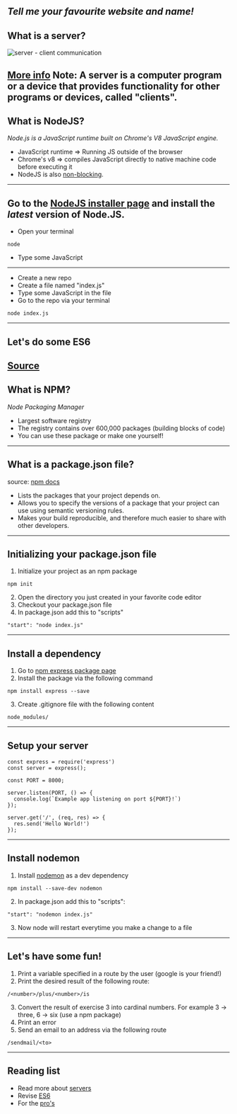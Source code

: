 _Tell me your favourite website and name!_
---
## What is a server?
![server - client communication](http://computernetworkingsimplified.in/wp-content/uploads/clientserver.jpg)

[More info](https://www.lifewire.com/servers-in-computer-networking-817380)
Note:
A server is a computer program or a device that provides functionality for other programs or devices, called "clients".
---
## What is NodeJS?
_Node.js is a JavaScript runtime built on Chrome's V8 JavaScript engine._

- JavaScript runtime => Running JS outside of the browser
- Chrome's v8 => compiles JavaScript directly to native machine code before executing it
- NodeJS is also [non-blocking](https://nodejs.org/en/docs/guides/blocking-vs-non-blocking/).
---
Go to the [NodeJS installer page](https://nodejs.org/en/download/current/) and install the *latest* version of Node.JS.
---
- Open your terminal
```
node
```
- Type some JavaScript
---
- Create a new repo
- Create a file named "index.js"
- Type some JavaScript in the file
- Go to the repo via your terminal
```
node index.js
```
---
## Let's do some ES6
[Source](https://medium.freecodecamp.org/want-to-learn-es6-take-this-free-23-part-course-and-become-a-javascript-ninja-55002db1ff74)
---
## What is NPM?
_Node Packaging Manager_
- Largest software registry
- The registry contains over 600,000 packages (building blocks of code)
- You can use these package or make one yourself!
---
## What is a package.json file?
source: [npm docs](https://docs.npmjs.com/getting-started/using-a-package.json)
- Lists the packages that your project depends on.
- Allows you to specify the versions of a package that your project can use using semantic versioning rules.
- Makes your build reproducible, and therefore much easier to share with other developers.
---
## Initializing your package.json file
1. Initialize your project as an npm package
```
npm init
```
2. Open the directory you just created in your favorite code editor
3. Checkout your package.json file
4. In package.json add this to "scripts"
```
"start": "node index.js"
```
---
## Install a dependency
1. Go to [npm express package page](https://www.npmjs.com/package/express)
2. Install the package via the following command
```
npm install express --save
```
3. Create .gitignore file with the following content
```
node_modules/
```
---
## Setup your server
```
const express = require('express')
const server = express();

const PORT = 8000;

server.listen(PORT, () => {
  console.log(`Example app listening on port ${PORT}!`)
});

server.get('/', (req, res) => {
  res.send('Hello World!')
});
```
---
## Install nodemon
1. Install [nodemon](https://www.npmjs.com/package/nodemon) as a dev dependency
```
npm install --save-dev nodemon
```
2. In package.json add this to "scripts":
```
"start": "nodemon index.js"
```
3. Now node will restart everytime you make a change to a file
---
## Let's have some fun!
1. Print a variable specified in a route by the user (google is your friend!)
2. Print the desired result of the following route: 
```
/<number>/plus/<number>/is
```
3. Convert the result of exercise 3 into cardinal numbers. For example 3 -> three, 6 -> six (use a npm package)
4. Print an error
5. Send an email to an address via the following route 
```
/sendmail/<to>
```
---
## Reading list
- Read more about [servers](http://ptgmedia.pearsoncmg.com/images/0130225347/samplechapter/0130225347.pdf)
- Revise [ES6]( https://medium.freecodecamp.org/want-to-learn-es6-take-this-free-23-part-course-and-become-a-javascript-ninja-55002db1ff74)
- For the [pro's](https://github.com/getify/You-Dont-Know-JS)
